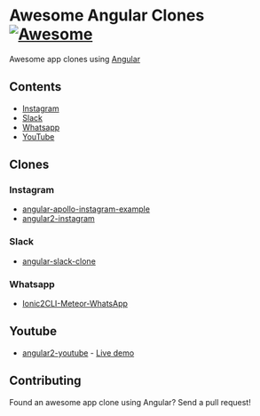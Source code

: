 # Awesome Angular Clones [![Awesome](https://cdn.rawgit.com/sindresorhus/awesome/d7305f38d29fed78fa85652e3a63e154dd8e8829/media/badge.svg)](https://github.com/sindresorhus/awesome)
Awesome app clones using [Angular](https://github.com/angular/angular)

## Contents
- [Instagram](#instagram)
- [Slack](#slack)
- [Whatsapp](#whatsapp)
- [YouTube](#youtube)

## Clones

### Instagram
- [angular-apollo-instagram-example](https://github.com/graphcool-examples/angular-apollo-instagram-example)
- [angular2-instagram](https://github.com/JayKan/angular2-instagram)

### Slack
- [angular-slack-clone](https://github.com/dprats/angular-slack-clone)

### Whatsapp
- [Ionic2CLI-Meteor-WhatsApp](https://github.com/Urigo/Ionic2CLI-Meteor-WhatsApp)

## Youtube
- [angular2-youtube](https://github.com/dlizarra/angular2-youtube) - [Live demo](https://dlizarra.github.io/angular2-youtube/)

## Contributing
Found an awesome app clone using Angular? Send a pull request!
